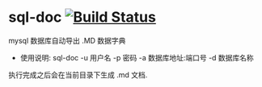 # sql-doc [![Build Status](https://travis-ci.org/defke/sql-doc.svg?branch=master)](https://travis-ci.org/defke/sql-doc)
mysql 数据库自动导出 .MD 数据字典
- 使用说明: sql-doc -u 用户名 -p 密码 -a 数据库地址:端口号 -d 数据库名称

执行完成之后会在当前目录下生成 .md 文档.
